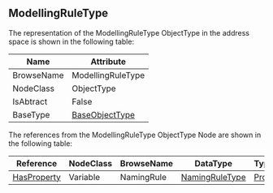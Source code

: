 <!-- objecttype -->
## ModellingRuleType
The representation of the ModellingRuleType ObjectType in the address space is shown in the following table:  

|Name|Attribute|
|---|---|
|BrowseName|ModellingRuleType|
|NodeClass|ObjectType|
|IsAbtract|False|
|BaseType|[BaseObjectType](../../../Part5/ObjectTypes/BaseObjectType/readme.md)|

The references from the ModellingRuleType ObjectType Node are shown in the following table:  

|Reference|NodeClass|BrowseName|DataType|TypeDefinition|ModellingRule|
|---|---|---|---|---|---|
|[HasProperty](../../../Part3/ReferenceTypes/HasProperty/readme.md)|Variable|NamingRule|[NamingRuleType](../../../Part3/DataTypes/NamingRuleType/readme.md)|[PropertyType](../../Part5/VariableTypes/PropertyType/readme.md)|[Mandatory](../../Objects/Mandatory/readme.md)|

